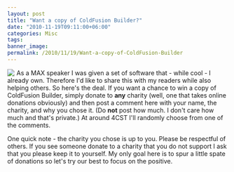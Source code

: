 ```yaml
---
layout: post
title: "Want a copy of ColdFusion Builder?"
date: "2010-11-19T09:11:00+06:00"
categories: Misc 
tags: 
banner_image: 
permalink: /2010/11/19/Want-a-copy-of-ColdFusion-Builder
---
```


<img src="https://static.raymondcamden.com/images/cfjedi/cfbuilder_marquee.jpg" align="left" style="margin-right: 5px" />As a MAX speaker I was given a set of software that - while cool - I already own. Therefore I'd like to share this with my readers while also helping others. So here's the deal. If you want a chance to win a copy of ColdFusion Builder, simply donate to <b>any</b> charity (well, one that takes online donations obviously) and then post a comment here with your name, the charity, and why you chose it. (Do <b>not</b> post how much. I don't care how much and that's private.) At around 4CST I'll randomly choose from one of the comments. 

One quick note - the charity you chose is up to you. Please be respectful of others. If you see someone donate to a charity that you do not support I ask that you please keep it to yourself. My only goal here is to spur a little spate of donations so let's try our best to focus on the positive.

<br clear="left">